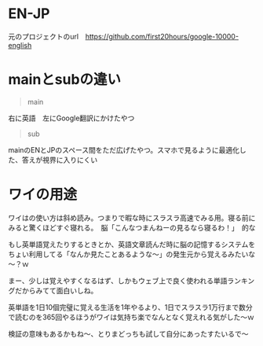# EN-JP

元のプロジェクトのurl　https://github.com/first20hours/google-10000-english

# mainとsubの違い

> main

右に英語　左にGoogle翻訳にかけたやつ

> sub
 
mainのENとJPのスペース間をただ広げたやつ。スマホで見るように最適化した、答えが視界に入りにくい


# ワイの用途

ワイはの使い方は斜め読み。つまりで暇な時にスラスラ高速でみる用。寝る前にみると驚くほどすぐ寝れる。　脳「こんなつまんねーの見るなら寝るわ！」　的な

もし英単語覚えたりするときとか、英語文章読んだ時に脳の記憶するシステムをちょい利用してる「なんか見たことあるような～」の発生元から覚えるみたいな～？ｗ

まー、少しは覚えやすくなるはず、しかもウェブ上で良く使われる単語ランキングだからみてて面白いしね。

英単語を1日10個完璧に覚える生活を1年やるより、1日でスラスラ1万行まで数分で読むのを365回やるほうがワイは気持ち楽でなんとなく覚えれる気がした～ｗ

検証の意味もあるかもね～、とりまどっちも試して自分にあったすたいるで～
